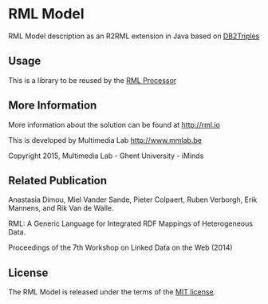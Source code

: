 RML Model
============

RML Model description as an R2RML extension in Java based on [DB2Triples](https://github.com/antidot/db2triples/)

Usage
-----
This is a library to be reused by the [RML Processor](http://github.com/rmlio/rmlprocessor)

More Information
----------------

More information about the solution can be found at http://rml.io

This is developed by Multimedia Lab http://www.mmlab.be

Copyright 2015, Multimedia Lab - Ghent University - iMinds


Related Publication
-------------------
Anastasia Dimou, Miel Vander Sande, Pieter Colpaert, Ruben Verborgh, Erik Mannens, and Rik Van de Walle.

RML: A Generic Language for Integrated RDF Mappings of Heterogeneous Data.

Proceedings of the 7th Workshop on Linked Data on the Web (2014)



License
-------

The RML Model is released under the terms of the [MIT license](http://opensource.org/licenses/mit-license.html).
